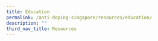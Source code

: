 ```yaml
---
title: Education
permalink: /anti-doping-singapore/resources/education/
description: ""
third_nav_title: Resources
---
```

